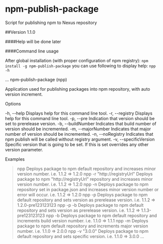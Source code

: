 # npm-publish-package
Script for publishing npm to Nexus repository

##Version 1.1.0 

####Help will be done later

####Command line usage

After global installation (with proper configuration of npm registry):
`npm install -g npm-publish-package`
you can use following to display help:
`npp -h`

...
npm-publish-package (npp)

  Application used for publishing packages into npm repository, with auto version increment.

Options

  -h, --help                        Displays help for this command line tool.
  -r, --registry <url>              Displays help for this command line tool.
  -p, --pre                         Indication that version should be set to prerelease version.
  -b, --buildNumber                 Indicates that build number of version should be incremented.
  -m, --majorNumber                 Indicates that major number of version should be incremented.
  -n, --noRegistry                  Indicates that npm publish will be called without registry argument.
  -v, --specificVersion <version>   Specific version that is going to be set. If this is set overrides any other
                                    version parameter.

Examples

  > npp                           Deploys package to npm default repository and increases minor version number. i.e. 1.1.2 => 1.2.0
  > npp -r "http://registryUrl"   Deploys package to npm "http://registryUrl" repository and increases minor version number. i.e. 1.1.2 => 1.2.0
  > npp -n                        Deploys package to npm repository set in package.json and increases minor version number or error will occur. i.e. 1.1.2 => 1.2.0
  > npp -p                        Deploys package to npm default repository and sets version as prerelease version. i.e. 1.1.2 => 1.2.0-pre123123123
  > npp -p -b                     Deploys package to npm default repository and sets version as prerelease version. i.e. 1.1.2 => 1.1.3-pre123123123
  > npp -b                        Deploys package to npm default repository and increments build version number. i.e. 1.1.0 => 1.1.1
  > npp -m                        Deploys package to npm default repository and increments major version number. i.e. 1.1.0 => 2.0.0
  > npp -v "3.0.0"                Deploys package to npm default repository and sets specific version. i.e. 1.1.0 => 3.0.0
... 

